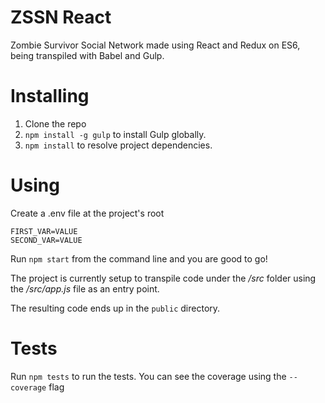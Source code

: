 # ZSSN React

Zombie Survivor Social Network made using React and Redux on ES6, being transpiled with Babel and Gulp.


# Installing

1. Clone the repo
2. `npm install -g gulp` to install Gulp globally.
3. `npm install` to resolve project dependencies.

# Using

Create a .env file at the project's root

```
FIRST_VAR=VALUE
SECOND_VAR=VALUE
```

Run `npm start` from the command line and you are good to go!

The project is currently setup to transpile code under the _/src_ folder using the _/src/app.js_ file as an entry point.

The resulting code ends up in the `public` directory.

# Tests

Run `npm tests` to run the tests. You can see the coverage using the `--coverage` flag
